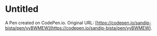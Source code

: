 # Untitled

A Pen created on CodePen.io. Original URL: [https://codepen.io/sandip-bista/pen/yyBWMEW](https://codepen.io/sandip-bista/pen/yyBWMEW).


